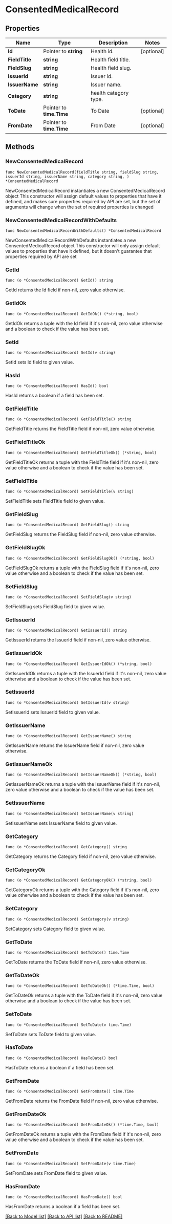 # ConsentedMedicalRecord

## Properties

Name | Type | Description | Notes
------------ | ------------- | ------------- | -------------
**Id** | Pointer to **string** | Health id. | [optional] 
**FieldTitle** | **string** | Health field title. | 
**FieldSlug** | **string** | Health field slug. | 
**IssuerId** | **string** | Issuer id. | 
**IssuerName** | **string** | Issuer name. | 
**Category** | **string** | health category type. | 
**ToDate** | Pointer to **time.Time** | To Date | [optional] 
**FromDate** | Pointer to **time.Time** | From Date | [optional] 

## Methods

### NewConsentedMedicalRecord

`func NewConsentedMedicalRecord(fieldTitle string, fieldSlug string, issuerId string, issuerName string, category string, ) *ConsentedMedicalRecord`

NewConsentedMedicalRecord instantiates a new ConsentedMedicalRecord object
This constructor will assign default values to properties that have it defined,
and makes sure properties required by API are set, but the set of arguments
will change when the set of required properties is changed

### NewConsentedMedicalRecordWithDefaults

`func NewConsentedMedicalRecordWithDefaults() *ConsentedMedicalRecord`

NewConsentedMedicalRecordWithDefaults instantiates a new ConsentedMedicalRecord object
This constructor will only assign default values to properties that have it defined,
but it doesn't guarantee that properties required by API are set

### GetId

`func (o *ConsentedMedicalRecord) GetId() string`

GetId returns the Id field if non-nil, zero value otherwise.

### GetIdOk

`func (o *ConsentedMedicalRecord) GetIdOk() (*string, bool)`

GetIdOk returns a tuple with the Id field if it's non-nil, zero value otherwise
and a boolean to check if the value has been set.

### SetId

`func (o *ConsentedMedicalRecord) SetId(v string)`

SetId sets Id field to given value.

### HasId

`func (o *ConsentedMedicalRecord) HasId() bool`

HasId returns a boolean if a field has been set.

### GetFieldTitle

`func (o *ConsentedMedicalRecord) GetFieldTitle() string`

GetFieldTitle returns the FieldTitle field if non-nil, zero value otherwise.

### GetFieldTitleOk

`func (o *ConsentedMedicalRecord) GetFieldTitleOk() (*string, bool)`

GetFieldTitleOk returns a tuple with the FieldTitle field if it's non-nil, zero value otherwise
and a boolean to check if the value has been set.

### SetFieldTitle

`func (o *ConsentedMedicalRecord) SetFieldTitle(v string)`

SetFieldTitle sets FieldTitle field to given value.


### GetFieldSlug

`func (o *ConsentedMedicalRecord) GetFieldSlug() string`

GetFieldSlug returns the FieldSlug field if non-nil, zero value otherwise.

### GetFieldSlugOk

`func (o *ConsentedMedicalRecord) GetFieldSlugOk() (*string, bool)`

GetFieldSlugOk returns a tuple with the FieldSlug field if it's non-nil, zero value otherwise
and a boolean to check if the value has been set.

### SetFieldSlug

`func (o *ConsentedMedicalRecord) SetFieldSlug(v string)`

SetFieldSlug sets FieldSlug field to given value.


### GetIssuerId

`func (o *ConsentedMedicalRecord) GetIssuerId() string`

GetIssuerId returns the IssuerId field if non-nil, zero value otherwise.

### GetIssuerIdOk

`func (o *ConsentedMedicalRecord) GetIssuerIdOk() (*string, bool)`

GetIssuerIdOk returns a tuple with the IssuerId field if it's non-nil, zero value otherwise
and a boolean to check if the value has been set.

### SetIssuerId

`func (o *ConsentedMedicalRecord) SetIssuerId(v string)`

SetIssuerId sets IssuerId field to given value.


### GetIssuerName

`func (o *ConsentedMedicalRecord) GetIssuerName() string`

GetIssuerName returns the IssuerName field if non-nil, zero value otherwise.

### GetIssuerNameOk

`func (o *ConsentedMedicalRecord) GetIssuerNameOk() (*string, bool)`

GetIssuerNameOk returns a tuple with the IssuerName field if it's non-nil, zero value otherwise
and a boolean to check if the value has been set.

### SetIssuerName

`func (o *ConsentedMedicalRecord) SetIssuerName(v string)`

SetIssuerName sets IssuerName field to given value.


### GetCategory

`func (o *ConsentedMedicalRecord) GetCategory() string`

GetCategory returns the Category field if non-nil, zero value otherwise.

### GetCategoryOk

`func (o *ConsentedMedicalRecord) GetCategoryOk() (*string, bool)`

GetCategoryOk returns a tuple with the Category field if it's non-nil, zero value otherwise
and a boolean to check if the value has been set.

### SetCategory

`func (o *ConsentedMedicalRecord) SetCategory(v string)`

SetCategory sets Category field to given value.


### GetToDate

`func (o *ConsentedMedicalRecord) GetToDate() time.Time`

GetToDate returns the ToDate field if non-nil, zero value otherwise.

### GetToDateOk

`func (o *ConsentedMedicalRecord) GetToDateOk() (*time.Time, bool)`

GetToDateOk returns a tuple with the ToDate field if it's non-nil, zero value otherwise
and a boolean to check if the value has been set.

### SetToDate

`func (o *ConsentedMedicalRecord) SetToDate(v time.Time)`

SetToDate sets ToDate field to given value.

### HasToDate

`func (o *ConsentedMedicalRecord) HasToDate() bool`

HasToDate returns a boolean if a field has been set.

### GetFromDate

`func (o *ConsentedMedicalRecord) GetFromDate() time.Time`

GetFromDate returns the FromDate field if non-nil, zero value otherwise.

### GetFromDateOk

`func (o *ConsentedMedicalRecord) GetFromDateOk() (*time.Time, bool)`

GetFromDateOk returns a tuple with the FromDate field if it's non-nil, zero value otherwise
and a boolean to check if the value has been set.

### SetFromDate

`func (o *ConsentedMedicalRecord) SetFromDate(v time.Time)`

SetFromDate sets FromDate field to given value.

### HasFromDate

`func (o *ConsentedMedicalRecord) HasFromDate() bool`

HasFromDate returns a boolean if a field has been set.


[[Back to Model list]](../README.md#documentation-for-models) [[Back to API list]](../README.md#documentation-for-api-endpoints) [[Back to README]](../README.md)


